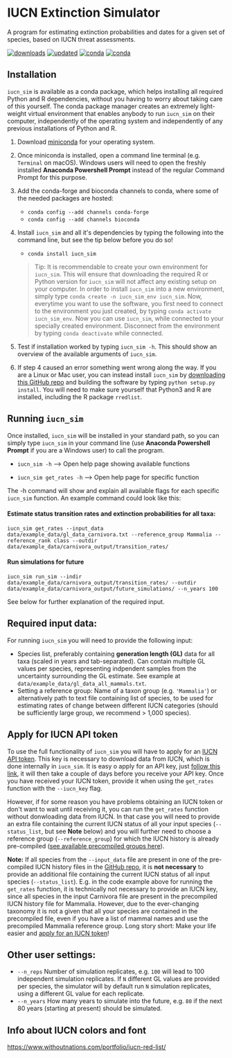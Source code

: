 # IUCN Extinction Simulator

A program for estimating extinction probabilities and dates for a given set of species, based on IUCN threat assessments.

[![downloads](https://anaconda.org/bioconda/iucn_sim/badges/downloads.svg)](https://anaconda.org/bioconda/iucn_sim)
[![updated](https://anaconda.org/bioconda/iucn_sim/badges/latest_release_date.svg)](https://anaconda.org/bioconda/iucn_sim)
[![conda](https://anaconda.org/bioconda/iucn_sim/badges/installer/conda.svg)](https://anaconda.org/bioconda/iucn_sim)
[![conda](https://anaconda.org/bioconda/iucn_sim/badges/license.svg)](https://anaconda.org/bioconda/iucn_sim) 


## Installation

`iucn_sim` is available as a conda package, which helps installing all required Python and R dependencies, without you having to worry about taking care of this yourself.
The conda package manager creates an extremely light-weight virtual environment that enables anybody to run `iucn_sim` on their computer, independently of the operating system and independently of any previous installations of Python and R.

1. Download [miniconda](https://docs.conda.io/en/latest/miniconda.html) for your operating system.

2. Once miniconda is installed, open a command line terminal (e.g. `Terminal` on macOS). Windows users will need to open the freshly installed **Anaconda Powershell Prompt** instead of the regular Command Prompt for this purpose.

3. Add the conda-forge and bioconda channels to conda, where some of the needed packages are hosted:
	- `conda config --add channels conda-forge`
	- `conda config --add channels bioconda`

4. Install `iucn_sim` and all it's dependencies by typing the following into the command line, but see the tip below before you do so!
	- `conda install iucn_sim`

	> Tip: It is recommendable to create your own environment for `iucn_sim`. This will ensure that downloading the required R or Python version for `iucn_sim` will not affect any existing setup on your computer. In order to install `iucn_sim` into a new environment, simply type `conda create -n iucn_sim_env iucn_sim`.
	Now, everytime you want to use the software, you first need to connect to the environment you just created, by typing `conda activate iucn_sim_env`. Now you can use `iucn_sim`, while connected to your specially created environment. Disconnect from the environment by typing `conda deactivate` while connected.

5. Test if installation worked by typing `iucn_sim -h`. This should show an overview of the available arguments of `iucn_sim`.

6. If step 4 caused an error something went wrong along the way. If you are a Linux or Mac user, you can instead install `iucn_sim` by [downloading this GitHub repo](https://github.com/tobiashofmann88/iucn_extinction_simulator/archive/master.zip) and building the software by typing `python setup.py install`. You will need to make sure yourself that Python3 and R are installed, including the R package `rredlist`.

## Running `iucn_sim`

Once installed, `iucn_sim` will be installed in your standard path, so you can simply type `iucn_sim` in your command line (use **Anaconda Powershell Prompt** if you are a Windows user) to call the program.

- `iucn_sim -h` --> Open help page showing available functions

- `iucn_sim get_rates -h` --> Open help page for specific function

The -h command will show and explain all available flags for each specific `iucn_sim` function. An example command could look like this:


#### Estimate status transition rates and extinction probabilities for all taxa:

`iucn_sim get_rates --input_data data/example_data/gl_data_carnivora.txt --reference_group Mammalia --reference_rank class --outdir data/example_data/carnivora_output/transition_rates/`

#### Run simulations for future

`iucn_sim run_sim --indir data/example_data/carnivora_output/transition_rates/ --outdir data/example_data/carnivora_output/future_simulations/ --n_years 100`

See below for further explanation of the required input.

## Required input data:

For running `iucn_sim` you will need to provide the following input:

- Species list, preferably containing **generation length (GL)** data for all taxa (scaled in years and tab-separated). Can contain multiple GL values per species, representing indpendent samples from the uncertainty surrounding the GL estimate. See example at `data/example_data/gl_data_all_mammals.txt`.
- Setting a reference group: Name of a taxon group (e.g. `'Mammalia'`) or alternatively path to text file containing list of species, to be used for estimating rates of change between different IUCN categories (should be sufficiently large group, we recommend > 1,000 species).


## Apply for IUCN API token

To use the full functionality of `iucn_sim` you will have to apply for an [IUCN API token](https://apiv3.iucnredlist.org/api/v3/token). This key is necessary to download data from IUCN, which is done internally in `iucn_sim`. It is easy o apply for an API key, just [follow this link](https://apiv3.iucnredlist.org/api/v3/token), it will then take a couple of days before you receive your API key. Once you have received your IUCN token, provide it when using the `get_rates` function with the `--iucn_key` flag.

However, if for some reason you have problems obtaining an IUCN token or don't want to wait until receiving it, you can run the `get_rates` function without donwloading data from IUCN. In that case you will need to provide an extra file containing the current IUCN status of all your input species (`--status_list`, but see **Note** below) and you will further need to choose a reference group (`--reference_group`) for which the IUCN history is already pre-compiled ([see available precompiled groups here](https://github.com/tobiashofmann88/iucn_extinction_simulator/tree/master/data/precompiled/iucn_history)).

**Note:** If all species from the `--input_data` file are present in one of the pre-compiled IUCN history files in the [GitHub repo](https://github.com/tobiashofmann88/iucn_extinction_simulator/tree/master/data/precompiled/iucn_history), it is **not necessary** to provide an additional file containing the current IUCN status of all input species (`--status_list`). E.g. in the code example above for running the `get_rates` function, it is technically not necessary to provide an IUCN key, since all species in the input Carnivora file are present in the precompiled IUCN history file for Mammalia. However, due to the ever-changing taxonomy it is not a given that all your species are contained in the precompiled file, even if you have a list of mammal names and use the precompiled Mammalia reference group. Long story short: Make your life easier and [apply for an IUCN token](https://apiv3.iucnredlist.org/api/v3/token)!

## Other user settings:

- `--n_reps` Number of simulation replicates, e.g. `100` will lead to 100 independent simulation replicates. If `N` different  GL values are provided per species, the simulator will by default run `N` simulation replicates, using a different GL value for each replicate.
- `--n_years` How many years to simulate into the future, e.g. `80` if the next 80 years (starting at present) should be simulated.


## Info about IUCN colors and font
https://www.withoutnations.com/portfolio/iucn-red-list/

